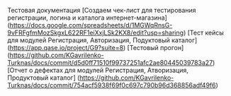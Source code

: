 Тестовая документация
[Создаем чек-лист для тестирования регистрации, логина и каталога интернет-магазина]
(https://docs.google.com/spreadsheets/d/1MGWqRnsG-9vFRFgfmMozSkgxL622RF1eiXxjLSk2KX8/edit?usp=sharing)
[Тест кейсы для модулей Регистрация, Авторизация, Подуктовый каталог]
(https://app.qase.io/project/G9?suite=8)
[Тестовый прогон]
(https://github.com/KGavrilenko-Turknas/docs/commit/d5d0ff71510f99737251afc2ae80445039783a27)
[Отчет о дефектах для модулей Регистрация, Атворизация, Продуктовый каталог]
(https://github.com/KGavrilenko-Turknas/docs/commit/754acf5938f69f0c697c790b96d368856adf49f6)


